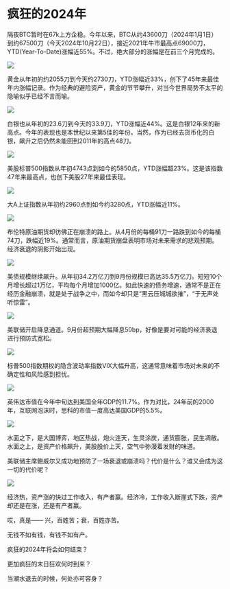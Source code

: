 # 疯狂的2024年

隔夜BTC暂时在67k上方企稳。今年以来，BTC从约43600刀（2024年1月1日）到约67500刀（今天2024年10月22日），接近2021年牛市最高点69000刀，YTD(Year-To-Date)涨幅近55%。不过，绝大部分的涨幅是在前三个月完成的。

![](2024-10-22-A01.png)

黄金从年初的约2055刀到今天约2730刀，YTD涨幅近33%，创下了45年来最佳年内涨幅记录。作为经典的避险资产，黄金的节节攀升，对当今世界局势不太平的隐喻似乎已经不言而喻。

![](2024-10-22-A02.png)

白银也从年初的23.6刀到今天的33.9刀，YTD涨幅近44%。这是白银12年来的新高点。今年的表现也是本世纪以来第5佳的年份。当然，作为已经去货币化的白银，飙升之后仍然未能回到2011年的高点48刀。

![](2024-10-22-A03.png)

美股标普500指数从年初4743点到如今的5850点，YTD涨幅超23%。这是该指数47年来最高点，也创下美股27年来最佳表现。

![](2024-10-22-A04.png)

大A上证指数从年初约2960点到如今约3280点，YTD涨幅近11%。

![](2024-10-22-A05.png)

布伦特原油期货却彷佛正在崩溃的路上。从4月份的每桶91刀一路跌到如今的每桶74刀，跌幅近19%。通常而言，原油期货崩盘表明市场对未来需求的悲观预期。经济衰退的阴影开始出现。

![](2024-10-22-A06.png)

美债规模继续飙升。从年初34.2万亿刀到9月份规模已高达35.5万亿刀。短短10个月增长超过1万亿，平均每个月增加1000亿。如此快速的债务增速，通常不是正在经历金融崩溃，就是处于战争之中，而如今却只是“黑云压城城欲摧”，“于无声处听惊雷”。

![](2024-10-22-A07.png)

美联储开启降息通道。9月份超预期大幅降息50bp，好像是要对可能的经济衰退进行预防式宽松。

![](2024-10-22-A08.png)

标普500指数期权的隐含波动率指数VIX大幅升高，这通常意味着市场对未来的不确定性和风险感到担忧。

![](2024-10-22-A09.jpeg)

英伟达市值在今年中旬达到美国全年GDP的11.7%。作为对比，24年前的2000年，互联网泡沫时，思科的市值一度高达美国GDP的5.5%。

![](2024-10-22-A10.png)

水面之下，是大国博弈，地区热战，炮火连天，生灵涂炭，通货膨胀，民生凋敝。水面之上，是资产价格飙升，美股股价上天，空气中弥漫着发财的味道。

美联储主席鲍威尔又成功地预防了一场衰退或崩溃吗？代价是什么？谁又会成为这一切的代价呢？

![](2024-10-22-A11.jpeg)

经济热，资产涨的快过工作收入，有产者赢。经济冷，工作收入断崖式下跌，资产却还是在涨，还是有产者赢。

哎，真是—— 兴，百姓苦；衰，百姓亦苦。

无钱不如有钱，有钱不如有产。

疯狂的2024年将会如何结束？

更加疯狂的末日狂欢何时到来？

当潮水退去的时候，何处亦可容身？
